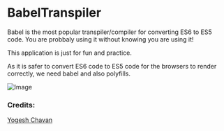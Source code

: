 # BabelTranspiler

Babel is the most popular transpiler/compiler for converting ES6 to ES5 code. You are probbaly using it without knowing you are using it!

This application is just for fun and practice.

As it is safer to convert ES6 code to ES5 code for the browsers to render correctly, we need babel and also polyfills.

![Image]('/babel_transpiler/public/screenshot.jpg')

### Credits:

[Yogesh Chavan](https://levelup.gitconnected.com/create-a-clone-of-babel-repl-site-to-convert-es6-react-code-to-es5-93cdc9ad98ea)
